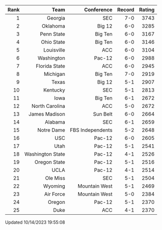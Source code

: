 | Rank  | Team                 | Conference           | Record   | Rating |
| ---:  | ---:                 | ---:                 | ---:     | ---:   |
| 1     | Georgia              | SEC                  | 7-0      | 3743   |
| 2     | Oklahoma             | Big 12               | 6-0      | 3285   |
| 3     | Penn State           | Big Ten              | 6-0      | 3167   |
| 4     | Ohio State           | Big Ten              | 6-0      | 3146   |
| 5     | Louisville           | ACC                  | 6-0      | 3104   |
| 6     | Washington           | Pac-12               | 6-0      | 2988   |
| 7     | Florida State        | ACC                  | 6-0      | 2945   |
| 8     | Michigan             | Big Ten              | 7-0      | 2919   |
| 9     | Texas                | Big 12               | 5-1      | 2907   |
| 10    | Kentucky             | SEC                  | 5-1      | 2813   |
| 11    | Iowa                 | Big Ten              | 6-1      | 2672   |
| 12    | North Carolina       | ACC                  | 5-0      | 2672   |
| 13    | James Madison        | Sun Belt             | 6-0      | 2664   |
| 14    | Alabama              | SEC                  | 6-1      | 2659   |
| 15    | Notre Dame           | FBS Independents     | 5-2      | 2648   |
| 16    | USC                  | Pac-12               | 6-0      | 2605   |
| 17    | Utah                 | Pac-12               | 5-1      | 2541   |
| 18    | Washington State     | Pac-12               | 4-1      | 2526   |
| 19    | Oregon State         | Pac-12               | 5-1      | 2516   |
| 20    | UCLA                 | Pac-12               | 4-1      | 2514   |
| 21    | Ole Miss             | SEC                  | 5-1      | 2504   |
| 22    | Wyoming              | Mountain West        | 5-1      | 2469   |
| 23    | Air Force            | Mountain West        | 5-0      | 2384   |
| 24    | Oregon               | Pac-12               | 5-1      | 2370   |
| 25    | Duke                 | ACC                  | 4-1      | 2370   |

Updated 10/14/2023 19:55:08
